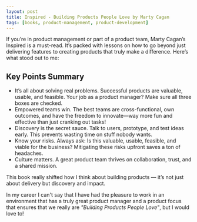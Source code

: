 ```yaml
---
layout: post
title: Inspired - Building Products People Love by Marty Cagan
tags: [books, product-management, product-development]
---
```


If you’re in product management or part of a product team, Marty Cagan’s Inspired is a must-read. It’s packed with lessons on how to go beyond just delivering features to creating products that truly make a difference. Here’s what stood out to me:

## Key Points Summary

* It’s all about solving real problems. Successful products are valuable, usable, and feasible. Your job as a product manager? Make sure all three boxes are checked.
* Empowered teams win. The best teams are cross-functional, own outcomes, and have the freedom to innovate—way more fun and effective than just cranking out tasks!
* Discovery is the secret sauce. Talk to users, prototype, and test ideas early. This prevents wasting time on stuff nobody wants.
* Know your risks. Always ask: Is this valuable, usable, feasible, and viable for the business? Mitigating these risks upfront saves a ton of headaches.
* Culture matters. A great product team thrives on collaboration, trust, and a shared mission.

This book really shifted how I think about building products — it’s not just about delivery but discovery and impact.
 
In my career I can't say that I have had the pleasure to work in an environment that has a truly great product manager and a product focus that ensures that we really are *"Building Products People Love"*, but I would love to! 
